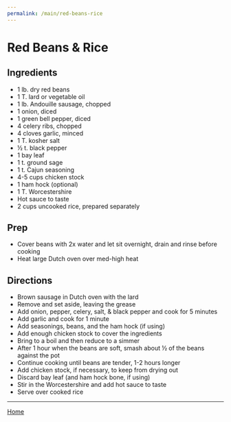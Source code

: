```yaml
---
permalink: /main/red-beans-rice
---
```

# Red Beans & Rice

## Ingredients

- 1 lb. dry red beans
- 1 T. lard or vegetable oil
- 1 lb. Andouille sausage, chopped
- 1 onion, diced
- 1 green bell pepper, diced
- 4 celery ribs, chopped
- 4 cloves garlic, minced
- 1 T. kosher salt
- ½ t. black pepper
- 1 bay leaf
- 1 t. ground sage
- 1 t. Cajun seasoning
- 4-5 cups chicken stock
- 1 ham hock (optional)
- 1 T. Worcestershire
- Hot sauce to taste
- 2 cups uncooked rice, prepared separately

## Prep

- Cover beans with 2x water and let sit overnight, drain and rinse before cooking
- Heat large Dutch oven over med-high heat

## Directions

- Brown sausage in Dutch oven with the lard
- Remove and set aside, leaving the grease
- Add onion, pepper, celery, salt, & black pepper and cook for 5 minutes
- Add garlic and cook for 1 minute
- Add seasonings, beans, and the ham hock (if using)
- Add enough chicken stock to cover the ingredients
- Bring to a boil and then reduce to a simmer
- After 1 hour when the beans are soft, smash about ½ of the beans against the pot
- Continue cooking until beans are tender, 1-2 hours longer
- Add chicken stock, if necessary, to keep from drying out
- Discard bay leaf (and ham hock bone, if using)
- Stir in the Worcestershire and add hot sauce to taste
- Serve over cooked rice

---

[Home](https://thomasjbarrett82.github.io)
